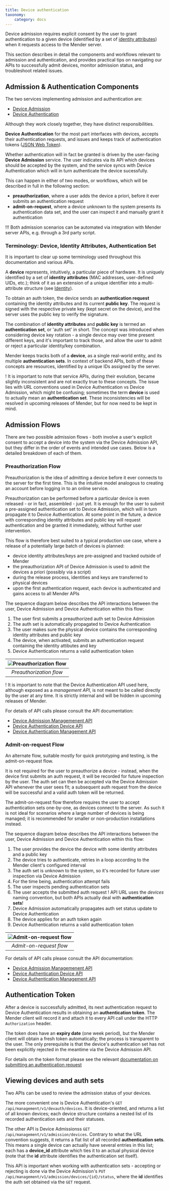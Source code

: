 ```yaml
---
title: Device authentication
taxonomy:
    category: docs
---
```


Device admission requires explicit consent by the user to grant authentication to a given device (identified by a set
of [identity attributes](../../client-configuration/identity)) when it requests access to the Mender server.

This section describes in detail the components and workflows relevant to admission and authentication,
and provides practical tips on navigating our APIs to successfully admit devices, monitor admission status,
and troubleshoot related issues.

## Admission & Authentication Components
The two services implementing admission and authentication are:
* [Device Admission](https://github.com/mendersoftware/deviceadm)
* [Device Authentication](https://github.com/mendersoftware/deviceauth)

Although they work closely together, they have distinct responsibilities.

**Device Authentication** for the most part interfaces with devices, accepts their authentication requests, and
issues and keeps track of authentication tokens ([JSON Web Token](https://jwt.io)).

Whether authentication will in fact be granted is driven by the user-facing **Device Admission** service. The user
indicates via its API which devices should be accepted by the system, and the service syncs with Device Authentication
which will in turn authenticate the device sucessfully.

This can happen in either of two modes, or workflows, which will be described in full in the following section:
* **preauthorization**, where a user adds the device a priori, before it ever submits an authentication request
* **admit-on-request**, where a device unknown to the system presents its authentication data set, and the user
can inspect it and manually grant it authentication

!!! Both admission scenarios can be automated via integration with Mender server APIs, e.g. through a 3rd party script.

### Terminology: Device, Identity Attributes, Authentication Set
It is important to clear up some terminology used throughout this documentation and various APIs.

A **device** represents, intuitively, a particular piece of hardware. It is uniquely identified by a
set of **identity attributes** (MAC addresses, user-defined UIDs, etc.); think of it as an extension of a unique identifier into a multi-attribute structure (see [Identity](../../client-configuration/identity)).

To obtain an auth token, the device sends an **authentication request** containing the identity attributes and its current
**public key**. The request is signed with the respective private key (kept secret on the device), and the server uses
the public key to verify the signature.

The combination of **identity attributes** and **public key** is termed an **authentication set**, or 'auth set' in short. The concept
was introduced when considering device key rotation - a single device may over time present different keys, and it's
important to track those, and allow the user to admit or reject a particular identity/key combination.

Mender keeps tracks both of a **device**, as a single real-world entity, and its multiple  **authentication sets**. In context of backend
APIs, both of these concepts are resources, identified by a unique IDs assigned by the server.

! It is important to note that service APIs, during their evolution, became slightly inconsistent and are not exactly true to these concepts. The issue lies with URL conventions used in Device Authentication vs Device Admission, which might be confusing; sometimes the term **device** is used to actually mean an **authentication set**. These inconsistencies will be resolved in upcoming releases of Mender, but for now need to be kept in mind.

## Admission Flows
There are two possible admission flows - both involve a user's explicit consent to accept a device into the system via
the Device Admission API, but they differ in the order of events and intended use cases. Below is a detailed breakdown
of each of them.

### Preauthorization Flow
Preauthorization is the idea of admitting a device before it ever connects to the server for the first time. This is the intuitive
model analogous to creating an account before logging in to an online service.

Preauthorization can be performed before a particular device is even released - or in fact, assembled - just yet. It is enough for
the user to submit a pre-assigned authentication set to Device Admission, which will in turn propagate it to Device Authentication. At
some point in the future, a device with corresponding identity attributes and public key will request authentication and be granted it
immediately, without further user intervention.

This flow is therefore best suited to a typical production use case, where a release of a potentially large batch of devices is planned:
* device identity attributes/keys are pre-assigned and tracked outside of Mender
* the preauthorization API of Device Admission is used to admit the devices a priori (possibly via a script)
* during the release process, identities and keys are transferred to physical devices
* upon the first authentication request, each device is authenticated and gains access to all Mender APIs

The sequence diagram below describes the API interactions between the user, Device Admission and Device Authentication within this flow:
1. The user first submits a preauthorized auth set to Device Admission
2. The auth set is automatically propagated to Device Authentication
3. The user makes sure the physical device contains the corresponding identity attributes and public key
4. The device, when activated, submits an authentication request containing the identity attibutes and key
5. Device Authentication returns a valid authentication token

| ![Preauthorization flow](preauth.png) |
|:--:|
|*Preauthorization flow*|

! It is important to note that the Device Authentication API used here, although exposed as a *management API*, is not meant to be called directly by the user at any time. It is strictly internal and will be hidden in upcoming releases of Mender.

For details of API calls please consult the API documentation:

* [Device Admission Managemenent API](../../apis/management-apis/device-admission)
* [Device Authentication Device API](../../apis/device-apis/device-authentication)
* [Device Authentication Management API](../../apis/management-apis/device-authentication)

### Admit-on-request Flow
An alternate flow, suitable mostly for quick prototyping and testing, is the admit-on-request flow.

It is not required for the user to preauthorize a device - instead, when the device first submits an auth request, it will
be recorded for future inspection by the user. The auth set can then be accepted via the Device Admission API whenever the
user sees fit; a subsequent auth request from the device will be successful and a valid auth token will be returned.

The admit-on-request flow therefore requires the user to accept authentication sets one-by-one, as devices connect to the server.
As such it is not ideal for scenarios where a large number of devices is being managed; it is recommended for smaller or non-production
installations instead.

The sequence diagram below describes the API interactions between the user, Device Admission and Device Authentication within this flow:
1. The user provides the device the device with some identity attributes and a public key
2. The device tries to authenticate, retries in a loop according to the Mender client's configured interval
3. The auth set is unknown to the system, so it's recorded for future user inspection via Device Admission
4. For the time being, authentication attempt fails
5. The user inspects pending authentication sets
6. The user accepts the submitted auth request
! API URL uses the *devices* naming convention, but both APIs actually deal with **authentication sets**!
7. Device Admission automatically propagates auth set status update to Device Authentication
8. The device applies for an auth token again
9. Device Authentication returns a valid authentication token

| ![Admit-on-request flow](admit-on-req.png) |
|:--:|
|*Admit-on-request flow*|

For details of API calls please consult the API documentation:

* [Device Admission Managemenent API](../../apis/management-apis/device-admission)
* [Device Authentication Device API](../../apis/device-apis/device-authentication)
* [Device Authentication Management API](../../apis/management-apis/device-authentication)


## Authentication Token
After a device is successfully admitted, its next authentication request to Device Authentication results
in obtaining an **authentication token**. The Mender client will record it and attach it to every API call under
the HTTP `Authorization` header.

The token does have an **expiry date** (one week period), but the Mender client will obtain a fresh token automatically;
the process is transparent to the user. The only prerequisite is that the device's authentication set has not been
explicitly rejected in the meantime via the Device Admission API.

For details on the token format please see the relevant [documentation on submitting an authentication request](../../apis/device-apis/device-authentication)

## Viewing devices and auth sets
Two APIs can be used to review the admission status of your devices.

The more convenient one is Device Authentication's `GET /api/management/v1/devauth/devices`. It is device-oriented, and returns a
list of all known devices; each device structure contains a nested list of its recorded authentication sets and their statuses.

The other API is Device Admissionss `GET /api/management/v1/admission/devices`. Contrary to what the URL convention suggests, it
returns a flat list of all recorded **authentication sets**. This means a single device can actually have several entries in this list;
 each has a **device_id** attribute which ties it to an actual physical device (note that the **id** attribute identifies the authentication set itself).

 This API is important when working with authentication sets - accepting or rejecting is done via the Device Admission's
`PUT /api/management/v1/admission/devices/{id}/status`, where the **id** identifies the auth set obtained via the `GET` request.
